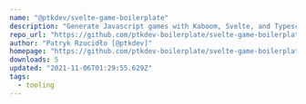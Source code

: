 ```yaml
---
name: "@ptkdev/svelte-game-boilerplate"
description: "Generate Javascript games with Kaboom, Svelte, and Typescript."
repo_url: "https://github.com/ptkdev-boilerplate/svelte-game-boilerplate"
author: "Patryk Rzucidło [@ptkdev]"
homepage: "https://github.com/ptkdev-boilerplate/svelte-game-boilerplate"
downloads: 5
updated: "2021-11-06T01:29:55.629Z"
tags: 
  - tooling
---
```


